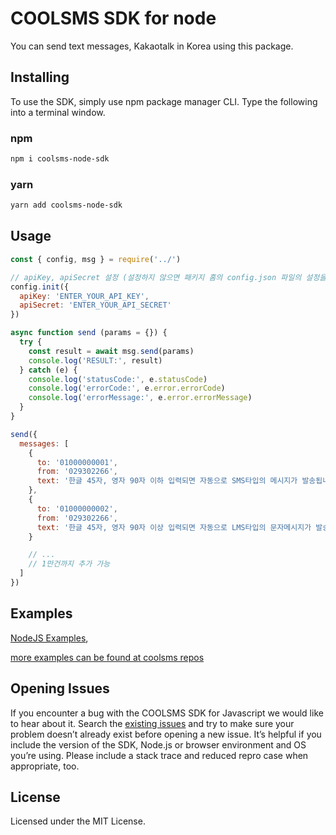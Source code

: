 # COOLSMS SDK for node
You can send text messages, Kakaotalk in Korea using this package.

## Installing
To use the SDK, simply use npm package manager CLI. Type the following into a terminal window.

### npm
```bash
npm i coolsms-node-sdk
```

### yarn
```bash
yarn add coolsms-node-sdk
```

## Usage

```javascript
const { config, msg } = require('../')

// apiKey, apiSecret 설정 (설정하지 않으면 패키지 홈의 config.json 파일의 설정을 참고합니다.)
config.init({
  apiKey: 'ENTER_YOUR_API_KEY',
  apiSecret: 'ENTER_YOUR_API_SECRET'
})

async function send (params = {}) {
  try {
    const result = await msg.send(params)
    console.log('RESULT:', result)
  } catch (e) {
    console.log('statusCode:', e.statusCode)
    console.log('errorCode:', e.error.errorCode)
    console.log('errorMessage:', e.error.errorMessage)
  }
}

send({
  messages: [
    {
      to: '01000000001',
      from: '029302266',
      text: '한글 45자, 영자 90자 이하 입력되면 자동으로 SMS타입의 메시지가 발송됩니다.'
    },
    {
      to: '01000000002',
      from: '029302266',
      text: '한글 45자, 영자 90자 이상 입력되면 자동으로 LMS타입의 문자메시지가 발송됩니다. 0123456789 ABCDEFGHIJKLMNOPQRSTUVWXYZ'
    }

    // ...
    // 1만건까지 추가 가능
  ]
})
```

## Examples

[NodeJS Examples](https://github.com/coolsms/coolsms-sdk-js-v4/tree/master/examples), 

[more examples can be found at coolsms repos](https://github.com/coolsms)
## Opening Issues

If you encounter a bug with the COOLSMS SDK for Javascript we would like to hear about it. Search the [existing issues](https://github.com/coolsms/coolsms-sdk-js-v4/issues) and try to make sure your problem doesn’t already exist before opening a new issue. It’s helpful if you include the version of the SDK, Node.js or browser environment and OS you’re using. Please include a stack trace and reduced repro case when appropriate, too.

## License

Licensed under the MIT License.
